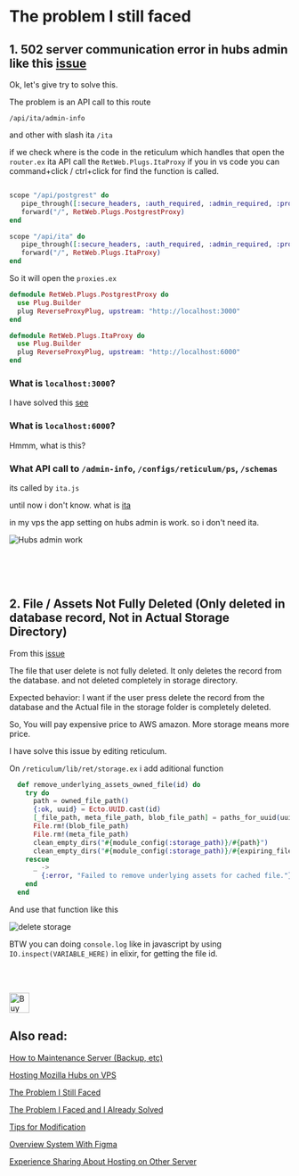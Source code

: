 # The problem I still faced

## 1. 502 server communication error in hubs admin like this [issue](https://github.com/mozilla/hubs/issues/4970#issue-1087523703)

Ok, let's give try to solve this.

The problem is an API call to this route

`/api/ita/admin-info`

and other with slash ita `/ita`

if we check where is the code in the reticulum which handles that
open the `router.ex` ita API call the `RetWeb.Plugs.ItaProxy` if you in vs code you can command+click / ctrl+click for find the function is called.

```elixir

scope "/api/postgrest" do
   pipe_through([:secure_headers, :auth_required, :admin_required, :proxy_api])
   forward("/", RetWeb.Plugs.PostgrestProxy)
end

scope "/api/ita" do
   pipe_through([:secure_headers, :auth_required, :admin_required, :proxy_api])
   forward("/", RetWeb.Plugs.ItaProxy)
end

```

So it will open the `proxies.ex`

```elixir
defmodule RetWeb.Plugs.PostgrestProxy do
  use Plug.Builder
  plug ReverseProxyPlug, upstream: "http://localhost:3000"
end

defmodule RetWeb.Plugs.ItaProxy do
  use Plug.Builder
  plug ReverseProxyPlug, upstream: "http://localhost:6000"
end
```

### What is `localhost:3000`?

I have solved this [see](https://github.com/albirrkarim/mozilla-hubs-installation-detailed/blob/main/PROBLEM_SOLVED.md##what-is-port-3000)

### What is `localhost:6000`?

Hmmm, what is this?

### What API call to `/admin-info`, `/configs/reticulum/ps`, `/schemas`

its called by `ita.js` 

until now i don't know. what is [ita](https://github.com/mozilla/hubs/issues/4970#issuecomment-1114858522)

in my vps the app setting on hubs admin is work. so i don't need ita.

![Hubs admin work](./docs_img/hubs_admin_work.png)

<br>
<br>
<br>

## 2. File / Assets Not Fully Deleted (Only deleted in database record, Not in Actual Storage Directory)

From this [issue](https://github.com/mozilla/hubs/issues/5508)

The file that user delete is not fully deleted. It only deletes the record from the database. and not deleted completely in storage directory.

Expected behavior:
I want if the user press delete the record from the database and the Actual file in the storage folder is completely deleted.

So, You will pay expensive price to AWS amazon. More storage means more price.

I have solve this issue by editing reticulum.

On `/reticulum/lib/ret/storage.ex` i add aditional function

```elixir
  def remove_underlying_assets_owned_file(id) do
    try do
      path = owned_file_path()
      {:ok, uuid} = Ecto.UUID.cast(id)
      [_file_path, meta_file_path, blob_file_path] = paths_for_uuid(uuid, path)
      File.rm!(blob_file_path)
      File.rm!(meta_file_path)
      clean_empty_dirs("#{module_config(:storage_path)}/#{path}")
      clean_empty_dirs("#{module_config(:storage_path)}/#{expiring_file_path()}")
    rescue
      _ ->
        {:error, "Failed to remove underlying assets for cached file."}
    end
  end
```

And use that function like this

![delete storage](docs_img/delete_storage.png)

BTW you can doing `console.log` like in javascript by using `IO.inspect(VARIABLE_HERE)` in elixir, for getting the file id.

<br>
<br>

<a href='https://ko-fi.com/Q5Q0BC92X' target='_blank'><img height='36' style='border:0px;height:36px;' src='https://cdn.ko-fi.com/cdn/kofi3.png?v=3' border='0' alt='Buy Me a Coffee at ko-fi.com' /></a>

## Also read:

[How to Maintenance Server (Backup, etc)](MAINTENANCE.md)

[Hosting Mozilla Hubs on VPS](VPS_FOR_HUBS.md)

[The Problem I Still Faced](PROBLEM_UNSOLVED.md)

[The Problem I Faced and I Already Solved](PROBLEM_SOLVED.md)

[Tips for Modification](HOW_TO_MODIFY.md)

[Overview System With Figma](https://www.figma.com/file/h92Je1ac9AtgrR5OHVv9DZ/Overview-Mozilla-Hubs-Project?node-id=0%3A1)

[Experience Sharing About Hosting on Other Server](EXPERIENCE.md)

